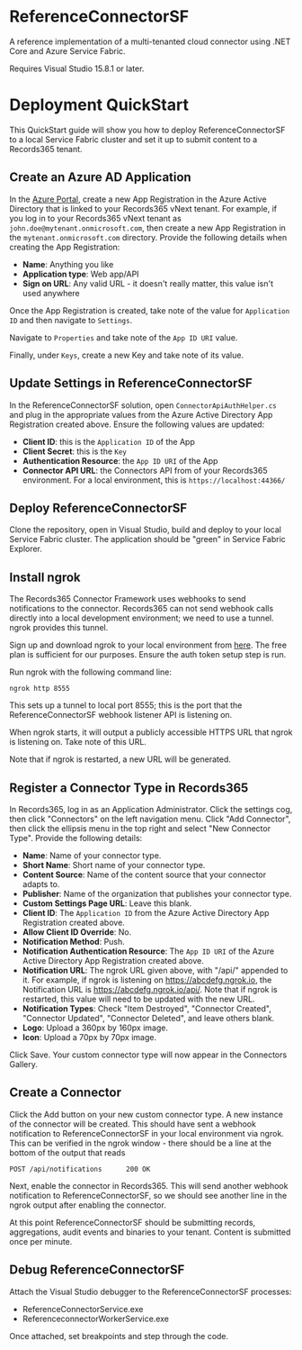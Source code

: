 # ReferenceConnectorSF
A reference implementation of a multi-tenanted cloud connector using .NET Core and Azure Service Fabric.

Requires Visual Studio 15.8.1 or later.

# Deployment QuickStart

This QuickStart guide will show you how to deploy ReferenceConnectorSF to a local Service Fabric cluster and set it up to submit content to a Records365 tenant.

## Create an Azure AD Application

In the [Azure Portal](https://portal.azure.com), create a new App Registration in the Azure Active Directory that is linked to your Records365 vNext tenant. 
For example, if you log in to your Records365 vNext tenant as `john.doe@mytenant.onmicrosoft.com`, then create 
a new App Registration in the `mytenant.onmicrosoft.com` directory. Provide the following details when creating the App Registration:

*  **Name**: Anything you like
*  **Application type**: Web app/API
*  **Sign on URL**: Any valid URL - it doesn't really matter, this value isn't used anywhere

Once the App Registration is created, take note of the value for `Application ID` and then navigate to `Settings`.

Navigate to `Properties` and take note of the `App ID URI` value.

Finally, under `Keys`, create a new Key and take note of its value. 

## Update Settings in ReferenceConnectorSF

In the ReferenceConnectorSF solution, open `ConnectorApiAuthHelper.cs` and plug in the appropriate values from the Azure Active Directory App Registration created above. Ensure the following values are updated:
*  **Client ID**: this is the `Application ID` of the App
*  **Client Secret**: this is the `Key` 
*  **Authentication Resource**: the `App ID URI` of the App
*  **Connector API URL**: the Connectors API from of your Records365 environment. For a local environment, this is `https://localhost:44366/`

## Deploy ReferenceConnectorSF

Clone the repository, open in Visual Studio, build and deploy to your local Service Fabric cluster. The application should be "green" in Service Fabric Explorer.

## Install ngrok 

The Records365 Connector Framework uses webhooks to send notifications to the connector. Records365 can not send webhook calls directly into a local development environment; we need to use a tunnel. ngrok provides this tunnel. 

Sign up and download ngrok to your local environment from [here](https://ngrok.com/). The free plan is sufficient for our purposes. Ensure the auth token setup step is run. 

Run ngrok with the following command line:

    ngrok http 8555 

This sets up a tunnel to local port 8555; this is the port that the ReferenceConnectorSF webhook listener API is listening on.

When ngrok starts, it will output a publicly accessible HTTPS URL that ngrok is listening on. Take note of this URL.

Note that if ngrok is restarted, a new URL will be generated.

## Register a Connector Type in Records365

In Records365, log in as an Application Administrator. Click the settings cog, then click "Connectors" on the left navigation menu. 
Click "Add Connector", then click the ellipsis menu in the top right and select "New Connector Type". Provide the following details:

*  **Name**: Name of your connector type.
*  **Short Name**: Short name of your connector type.
*  **Content Source**: Name of the content source that your connector adapts to. 
*  **Publisher**: Name of the organization that publishes your connector type.
*  **Custom Settings Page URL**: Leave this blank.
*  **Client ID**: The `Application ID` from the Azure Active Directory App Registration created above.
*  **Allow Client ID Override**: No.
*  **Notification Method**: Push.
*  **Notification Authentication Resource**: The `App ID URI` of the Azure Active Directory App Registration created above.
*  **Notification URL**: The ngrok URL given above, with "/api/" appended to it. For example, if ngrok is listening on https://abcdefg.ngrok.io, the Notification URL is https://abcdefg.ngrok.io/api/. Note that if ngrok is restarted, this value will need to be updated with the new URL.
*  **Notification Types**: Check "Item Destroyed", "Connector Created", "Connector Updated", "Connector Deleted", and leave others blank.
*  **Logo**: Upload a 360px by 160px image.
*  **Icon**: Upload a 70px by 70px image.

Click Save. Your custom connector type will now appear in the Connectors Gallery.

## Create a Connector 

Click the Add button on your new custom connector type. A new instance of the connector will be created. This should have sent a webhook notification to ReferenceConnectorSF in your local environment via ngrok. This can be verified in the ngrok window - there should be a line at the bottom of the output that reads 

    POST /api/notifications      200 OK

Next, enable the connector in Records365. This will send another webhook notification to ReferenceConnectorSF, so we should see another line in the ngrok output after enabling the connector.

At this point ReferenceConnectorSF should be submitting records, aggregations, audit events and binaries to your tenant. Content is submitted once per minute.

## Debug ReferenceConnectorSF

Attach the Visual Studio debugger to the ReferenceConnectorSF processes:

*  ReferenceConnectorService.exe
*  ReferenceconnectorWorkerService.exe

Once attached, set breakpoints and step through the code. 


